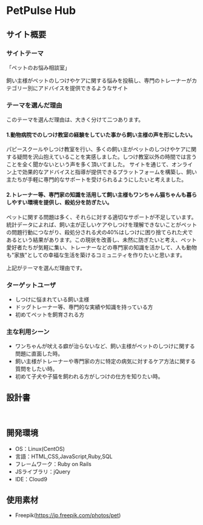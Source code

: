 # PetPulse Hub 

## サイト概要
### サイトテーマ
「ペットのお悩み相談室」

 飼い主様がペットのしつけやケアに関する悩みを投稿し、専門のトレーナーがカテゴリー別にアドバイスを提供できるようなサイト

### テーマを選んだ理由
このテーマを選んだ理由は、大きく分けて二つあります。

#### 1.動物病院でのしつけ教室の経験をしていた事から飼い主様の声を形にしたい。
パピースクールやしつけ教室を行い、多くの飼い主がペットのしつけやケアに関する疑問を沢山抱えていることを実感しました。しつけ教室以外の時間では言うことを全く聞かないという声を多く頂いてました。
 サイトを通じて、オンライン上で効果的なアドバイスと指導が提供できるプラットフォームを構築し、飼い主たちが手軽に専門的なサポートを受けられるようにしたいと考えました。

#### 2.トレーナー等、専門家の知識を活用して飼い主様もワンちゃん猫ちゃんも暮らしやすい環境を提供し、殺処分を防ぎたい。
ペットに関する問題は多く、それらに対する適切なサポートが不足しています。統計データによれば、飼い主が正しいケアやしつけを理解できないことがペットの問題行動につながり、殺処分される犬の40%はしつけに困り捨てられた犬であるという結果があります。この現状を改善し、未然に防ぎたいと考え、ペット愛好者たちが気軽に集い、トレーナーなどの専門家の知識を活かして、人も動物も"家族"としての幸福な生活を築けるコミュニティを作りたいと思います。

上記がテーマを選んだ理由です。

### ターゲットユーザ

- しつけに悩まれている飼い主様
- ドッグトレーナー等、専門的な実績や知識を持っている方
- 初めてペットを飼育される方

### 主な利用シーン

- ワンちゃんが吠える癖が治らないなど、飼い主様がペットのしつけに関する問題に直面した時。
- 飼い主様がトレーナーや専門家の方に特定の病気に対するケア方法に関する質問をしたい時。
- 初めて子犬や子猫を飼われる方がしつけの仕方を知りたい時。
​
## 設計書
<!--テーマを設定・提出する時点では不要です-->
​
## 開発環境
- OS：Linux(CentOS)
- 言語：HTML,CSS,JavaScript,Ruby,SQL
- フレームワーク：Ruby on Rails
- JSライブラリ：jQuery
- IDE：Cloud9
​
## 使用素材
- Freepik(https://jp.freepik.com/photos/pet)